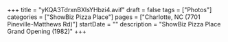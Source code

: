+++
title = "yKQA3TdrxnBXlsYHbzi4.avif"
draft = false
tags = ["Photos"]
categories = ["ShowBiz Pizza Place"]
pages = ["Charlotte, NC (7701 Pineville-Matthews Rd)"]
startDate = ""
description = "ShowBiz Pizza Place Grand Opening (1982)"
+++
